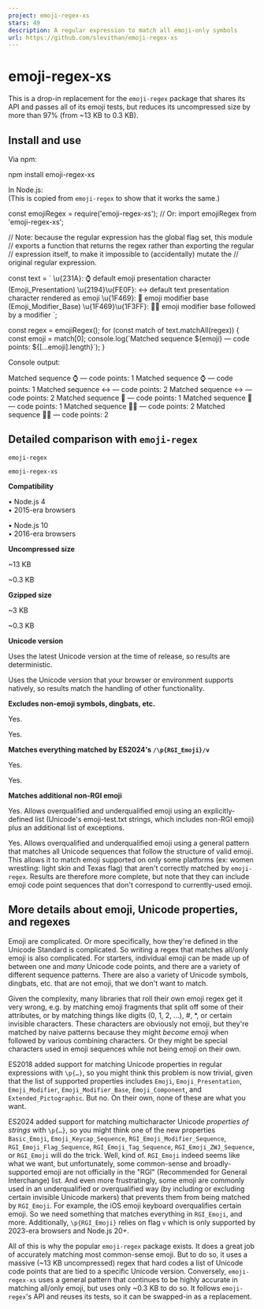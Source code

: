```yaml
---
project: emoji-regex-xs
stars: 49
description: A regular expression to match all emoji-only symbols
url: https://github.com/slevithan/emoji-regex-xs
---
```


emoji-regex-xs
==============

This is a drop-in replacement for the `emoji-regex` package that shares its API and passes all of its emoji tests, but reduces its uncompressed size by more than 97% (from ~13 KB to 0.3 KB).

Install and use
---------------

Via npm:

npm install emoji-regex-xs

In Node.js:  
(This is copied from `emoji-regex` to show that it works the same.)

const emojiRegex \= require('emoji-regex-xs');
// Or: import emojiRegex from 'emoji-regex-xs';

// Note: because the regular expression has the global flag set, this module
// exports a function that returns the regex rather than exporting the regular
// expression itself, to make it impossible to (accidentally) mutate the
// original regular expression.

const text \= \`
\\u{231A}: ⌚ default emoji presentation character (Emoji\_Presentation)
\\u{2194}\\u{FE0F}: ↔️ default text presentation character rendered as emoji
\\u{1F469}: 👩 emoji modifier base (Emoji\_Modifier\_Base)
\\u{1F469}\\u{1F3FF}: 👩🏿 emoji modifier base followed by a modifier
\`;

const regex \= emojiRegex();
for (const match of text.matchAll(regex)) {
  const emoji \= match\[0\];
  console.log(\`Matched sequence ${emoji} — code points: ${\[...emoji\].length}\`);
}

Console output:

Matched sequence ⌚ — code points: 1
Matched sequence ⌚ — code points: 1
Matched sequence ↔️ — code points: 2
Matched sequence ↔️ — code points: 2
Matched sequence 👩 — code points: 1
Matched sequence 👩 — code points: 1
Matched sequence 👩🏿 — code points: 2
Matched sequence 👩🏿 — code points: 2

Detailed comparison with `emoji-regex`
--------------------------------------

`emoji-regex`

`emoji-regex-xs`

**Compatibility**

• Node.js 4  
• 2015-era browsers

• Node.js 10  
• 2016-era browsers

**Uncompressed size**

~13 KB

~0.3 KB

**Gzipped size**

~3 KB

~0.3 KB

**Unicode version**

Uses the latest Unicode version at the time of release, so results are deterministic.

Uses the Unicode version that your browser or environment supports natively, so results match the handling of other functionality.

**Excludes non-emoji symbols, dingbats, etc.**

Yes.

Yes.

**Matches everything matched by ES2024's `/\p{RGI_Emoji}/v`**

Yes.

Yes.

**Matches additional non-RGI emoji**

Yes. Allows overqualified and underqualified emoji using an explicitly-defined list (Unicode's emoji-test.txt strings, which includes non-RGI emoji) plus an additional list of exceptions.

Yes. Allows overqualified and underqualified emoji using a general pattern that matches all Unicode sequences that follow the structure of valid emoji. This allows it to match emoji supported on only some platforms (ex: women wrestling: light skin and Texas flag) that aren't correctly matched by `emoji-regex`. Results are therefore more complete, but note that they can include emoji code point sequences that don't correspond to currently-used emoji.

More details about emoji, Unicode properties, and regexes
---------------------------------------------------------

Emoji are complicated. Or more specifically, how they're defined in the Unicode Standard is complicated. So writing a regex that matches all/only emoji is also complicated. For starters, individual emoji can be made up of between one and _many_ Unicode code points, and there are a variety of different sequence patterns. There are also a variety of Unicode symbols, dingbats, etc. that are not emoji, that we don't want to match.

Given the complexity, many libraries that roll their own emoji regex get it very wrong, e.g. by matching emoji fragments that split off some of their attributes, or by matching things like digits (0, 1, 2, …), #, \*, or certain invisible characters. These characters are obviously not emoji, but they're matched by naive patterns because they might _become_ emoji when followed by various combining characters. Or they might be special characters used in emoji sequences while not being emoji on their own.

ES2018 added support for matching Unicode properties in regular expressions with `\p{…}`, so you might think this problem is now trivial, given that the list of supported properties includes `Emoji`, `Emoji_Presentation`, `Emoji_Modifier`, `Emoji_Modifier_Base`, `Emoji_Component`, and `Extended_Pictographic`. But no. On their own, none of these are what you want.

ES2024 added support for matching multicharacter Unicode _properties of strings_ with `\p{…}`, so you might think one of the new properties `Basic_Emoji`, `Emoji_Keycap_Sequence`, `RGI_Emoji_Modifier_Sequence`, `RGI_Emoji_Flag_Sequence`, `RGI_Emoji_Tag_Sequence`, `RGI_Emoji_ZWJ_Sequence`, or `RGI_Emoji` will do the trick. Well, kind of. `RGI_Emoji` indeed seems like what we want, but unfortunately, some common-sense and broadly-supported emoji are not officially in the "RGI" (Recommended for General Interchange) list. And even more frustratingly, some emoji are commonly used in an underqualified or overqualified way (by including or excluding certain invisible Unicode markers) that prevents them from being matched by `RGI_Emoji`. For example, the iOS emoji keyboard overqualifies certain emoji. So we need something that matches everything in `RGI_Emoji`, and more. Additionally, `\p{RGI_Emoji}` relies on flag `v` which is only supported by 2023-era browsers and Node.js 20+.

All of this is why the popular `emoji-regex` package exists. It does a great job of accurately matching most common-sense emoji. But to do so, it uses a massive (~13 KB uncompressed) regex that hard codes a list of Unicode code points that are tied to a specific Unicode version. Conversely, `emoji-regex-xs` uses a general pattern that continues to be highly accurate in matching all/only emoji, but uses only ~0.3 KB to do so. It follows `emoji-regex`'s API and reuses its tests, so it can be swapped-in as a replacement.
